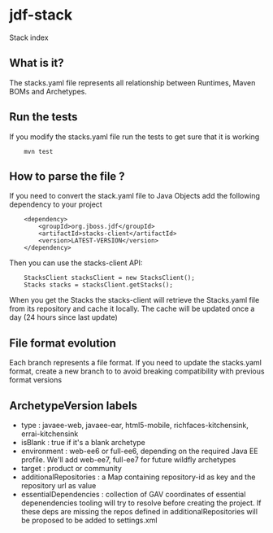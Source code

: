 jdf-stack
=========

Stack index

What is it?
-----------

The stacks.yaml file represents all relationship between Runtimes, Maven BOMs and Archetypes.

Run the tests
-------------

If you modify the stacks.yaml file run the tests to get sure that it is working

        mvn test

How to parse the file ?
-----------------------

If you need to convert the stack.yaml file to Java Objects add the following dependency to your project

        <dependency>
            <groupId>org.jboss.jdf</groupId>
            <artifactId>stacks-client</artifactId>
            <version>LATEST-VERSION</version>
        </dependency>
        
Then you can use the stacks-client API:        

        StacksClient stacksClient = new StacksClient();
        Stacks stacks = stacksClient.getStacks();
        
When you get the Stacks the stacks-client will retrieve the Stacks.yaml file from its repository and cache it locally.
The cache will be updated once a day (24 hours since last update)
               
File format evolution
----------------------

Each branch represents a file format. If you need to update the stacks.yaml format, create a new branch to to avoid breaking compatibility with previous format versions


ArchetypeVersion labels
----------------------

- type : javaee-web, javaee-ear, html5-mobile, richfaces-kitchensink, errai-kitchensink
- isBlank : true if it's a blank archetype
- environment : web-ee6 or full-ee6, depending on the required Java EE profile. We'll add web-ee7, full-ee7 for future wildfly archetypes
- target : product or community
- additionalRepositories : a Map containing repository-id as key and the repository url as value
- essentialDependencies : collection of GAV coordinates of essential depenendencies tooling will try to resolve before creating the project. If these deps are missing the repos defined in additionalRepositories will be proposed to be added to settings.xml